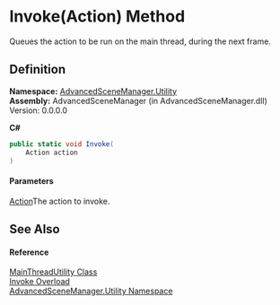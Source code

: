 # Invoke(Action) Method

Queues the action to be run on the main thread, during the next frame.

## Definition

**Namespace:** [AdvancedSceneManager.Utility](N_AdvancedSceneManager_Utility.md)\
**Assembly:** AdvancedSceneManager (in AdvancedSceneManager.dll) Version: 0.0.0.0

**C#**

```c#
public static void Invoke(
	Action action
)
```

#### Parameters

&#x20; [Action](https://learn.microsoft.com/dotnet/api/system.action)The action to invoke.

## See Also

#### Reference

[MainThreadUtility Class](T_AdvancedSceneManager_Utility_MainThreadUtility.md)\
[Invoke Overload](Overload_AdvancedSceneManager_Utility_MainThreadUtility_Invoke.md)\
[AdvancedSceneManager.Utility Namespace](N_AdvancedSceneManager_Utility.md)
